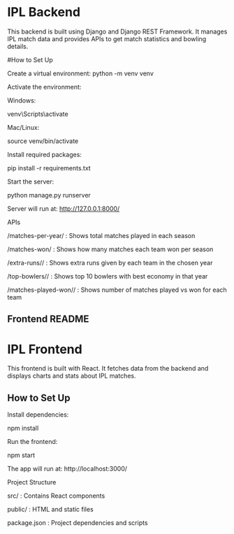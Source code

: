 # IPL Backend

This backend is built using Django and Django REST Framework. It manages IPL match data and provides APIs to get match statistics and bowling details.

#How to Set Up

Create a virtual environment:
python -m venv venv

Activate the environment:

Windows:

venv\Scripts\activate


Mac/Linux:

source venv/bin/activate


Install required packages:

pip install -r requirements.txt


Start the server:

python manage.py runserver


Server will run at: http://127.0.0.1:8000/

APIs

/matches-per-year/ : Shows total matches played in each season

/matches-won/ : Shows how many matches each team won per season

/extra-runs/<year>/ : Shows extra runs given by each team in the chosen year

/top-bowlers/<year>/ : Shows top 10 bowlers with best economy in that year

/matches-played-won/<year>/ : Shows number of matches played vs won for each team




## Frontend README 

# IPL Frontend

This frontend is built with React. It fetches data from the backend and displays charts and stats about IPL matches.

## How to Set Up

Install dependencies:

npm install


Run the frontend:

npm start


The app will run at: http://localhost:3000/

Project Structure

src/ : Contains React components

public/ : HTML and static files

package.json : Project dependencies and scripts
